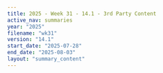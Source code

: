 ```yaml
---
title: 2025 - Week 31 - 14.1 - 3rd Party Content
active_nav: summaries
year: "2025"
filename: "wk31"
version: "14.1"
start_date: "2025-07-28"
end_date: "2025-08-03"
layout: "summary_content"
---
```

